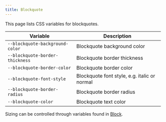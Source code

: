 ```yaml
---
title: Blockquote
---
```


This page lists CSS variables for blockquotes.

| Variable | Description |
| -------- | -------- |
| `--blockquote-background-color` | Blockquote background color |
| `--blockquote-border-thickness` | Blockquote border thickness |
| `--blockquote-border-color` | Blockquote border color |
| `--blockquote-font-style` | Blockquote font style, e.g. italic or normal |
| `--blockquote-border-radius` | Blockquote border radius |
| `--blockquote-color` | Blockquote text color |

Sizing can be controlled through variables found in [Block](/reference/css/views/wizard/block).